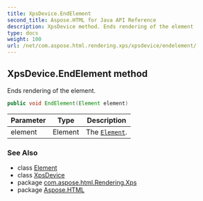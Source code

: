 ```yaml
---
title: XpsDevice.EndElement
second_title: Aspose.HTML for Java API Reference
description: XpsDevice method. Ends rendering of the element
type: docs
weight: 100
url: /net/com.aspose.html.rendering.xps/xpsdevice/endelement/
---
```

## XpsDevice.EndElement method

Ends rendering of the element.

```java
public void EndElement(Element element)
```

| Parameter | Type | Description |
| --- | --- | --- |
| element | Element | The [`Element`](../../../com.aspose.html.dom/element/). |

### See Also

* class [Element](../../../com.aspose.html.dom/element/)
* class [XpsDevice](../)
* package [com.aspose.html.Rendering.Xps](../../xpsdevice/)
* package [Aspose.HTML](../../../)
